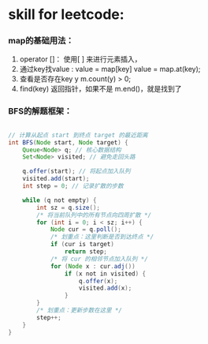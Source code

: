 # skill for leetcode:

### map的基础用法：

1. operator []：
    使用[ ] 来进行元素插入，
2. 通过key找value :
   value = map[key] 
   value = map.at(key);
3. 查看是否存在key y
    m.count(y) > 0;
4. find(key) 返回指针，如果不是 m.end()，就是找到了


### BFS的解题框架：

```java

// 计算从起点 start 到终点 target 的最近距离
int BFS(Node start, Node target) {
    Queue<Node> q; // 核心数据结构
    Set<Node> visited; // 避免走回头路

    q.offer(start); // 将起点加入队列
    visited.add(start);
    int step = 0; // 记录扩散的步数

    while (q not empty) {
        int sz = q.size();
        /* 将当前队列中的所有节点向四周扩散 */
        for (int i = 0; i < sz; i++) {
            Node cur = q.poll();
            /* 划重点：这里判断是否到达终点 */
            if (cur is target)
                return step;
            /* 将 cur 的相邻节点加入队列 */
            for (Node x : cur.adj())
                if (x not in visited) {
                    q.offer(x);
                    visited.add(x);
                }
        }
        /* 划重点：更新步数在这里 */
        step++;
    }
}
```